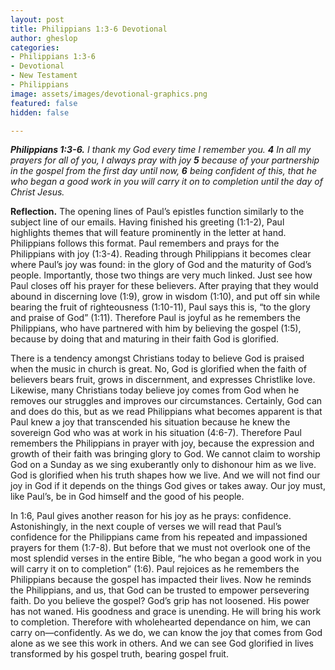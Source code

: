 ```yaml
---
layout: post
title: Philippians 1:3-6 Devotional
author: gheslop
categories:
- Philippians 1:3-6
- Devotional
- New Testament
- Philippians
image: assets/images/devotional-graphics.png
featured: false
hidden: false

---
```

**_Philippians 1:3-6._** _I thank my God every time I remember you. **4** In all my prayers for all of you, I always pray with joy **5** because of your partnership in the gospel from the first day until now, **6** being confident of this, that he who began a good work in you will carry it on to completion until the day of Christ Jesus._

**Reflection.** The opening lines of Paul’s epistles function similarly to the subject line of our emails. Having finished his greeting (1:1-2), Paul highlights themes that will feature prominently in the letter at hand. Philippians follows this format. Paul remembers and prays for the Philippians with joy (1:3-4). Reading through Philippians it becomes clear where Paul’s joy was found: in the glory of God and the maturity of God’s people. Importantly, those two things are very much linked. Just see how Paul closes off his prayer for these believers. After praying that they would abound in discerning love (1:9), grow in wisdom (1:10), and put off sin while bearing the fruit of righteousness (1:10-11), Paul says this is, “to the glory and praise of God” (1:11). Therefore Paul is joyful as he remembers the Philippians, who have partnered with him by believing the gospel (1:5), because by doing that and maturing in their faith God is glorified.

There is a tendency amongst Christians today to believe God is praised when the music in church is great. No, God is glorified when the faith of believers bears fruit, grows in discernment, and expresses Christlike love. Likewise, many Christians today believe joy comes from God when he removes our struggles and improves our circumstances. Certainly, God can and does do this, but as we read Philippians what becomes apparent is that Paul knew a joy that transcended his situation because he knew the sovereign God who was at work in his situation (4:6-7). Therefore Paul remembers the Philippians in prayer with joy, because the expression and growth of their faith was bringing glory to God. We cannot claim to worship God on a Sunday as we sing exuberantly only to dishonour him as we live. God is glorified when his truth shapes how we live. And we will not find our joy in God if it depends on the things God gives or takes away. Our joy must, like Paul’s, be in God himself and the good of his people.

In 1:6, Paul gives another reason for his joy as he prays: confidence. Astonishingly, in the next couple of verses we will read that Paul’s confidence for the Philippians came from his repeated and impassioned prayers for them (1:7-8). But before that we must not overlook one of the most splendid verses in the entire Bible, “he who began a good work in you will carry it on to completion” (1:6). Paul rejoices as he remembers the Philippians because the gospel has impacted their lives. Now he reminds the Philippians, and us, that God can be trusted to empower persevering faith. Do you believe the gospel? God’s grip has not loosened. His power has not waned. His goodness and grace is unending. He will bring his work to completion. Therefore with wholehearted dependance on him, we can carry on—confidently. As we do, we can know the joy that comes from God alone as we see this work in others. And we can see God glorified in lives transformed by his gospel truth, bearing gospel fruit.